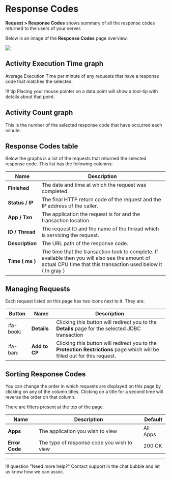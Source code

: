 # Response Codes

**Request &gt; Response Codes** shows summary of all the response codes returned to the users of your server.

Below is an image of the **Response Codes** page overview.

![](/attachments/245550029/245550041.png)

## Activity Execution Time graph

Average Execution Time per minute of any requests that have a response code that matches the selected. 

!!! tip 
    Placing your mouse pointer on a data point will show a tool-tip with details about that point.

## Activity Count graph

This is the number of the selected response code that have occurred each minute.

## Response Codes table

Below the graphs is a list of the requests that returned the selected
response code. This list has the following columns:

|Name|Description|
|--- |--- |
|**Finished**|The date and time at which the request was completed.|
|**Status / IP**|The final HTTP return code of the request and the IP address of the caller.|
|**App / Txn**|The application the request is for and the transaction location.|
|**ID / Thread**|The request ID and the name of the thread which is servicing the request.|
|**Description**|The URL path of the response code.|
|**Time ( ms )**|The time that the transaction took to complete. If available then you will also see the amount of actual CPU time that this transaction used below it ( In gray )|


## Managing Requests

Each request listed on this page has two icons next to it. They are:

|Button|Name|Description|
|--- |--- |--- |
| :fa-book: |**Details**|Clicking this button will redirect you to the **Details** page for the selected JDBC transaction|
| :fa-ban: |**Add to CP**|Clicking this button will redirect you to the **Protection Restrictions** page which will be filled out for this request.|

## Sorting Response Codes

You can change the order in which requests are displayed on this page by clicking on any of the column titles. Clicking on a title for a second
time will reverse the order on that column.

There are filters present at the top of the page.

|Name|Description|Default|
|--- |--- |--- |
|**Apps**|The application you wish to view|All Apps|
|**Error Code**|The type of response code you wish to view|200 OK|

___

!!! question "Need more help?"
    Contact support in the chat bubble and let us know how we can assist.
